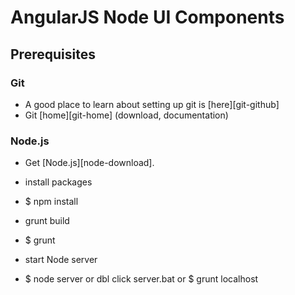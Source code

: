 # AngularJS Node UI Components

## Prerequisites

### Git

- A good place to learn about setting up git is [here][git-github]
- Git [home][git-home] (download, documentation)

### Node.js

- Get [Node.js][node-download].

- install packages
- $ npm install

- grunt build
- $ grunt

- start Node server
- $ node server or dbl click server.bat
or
 $ grunt localhost

